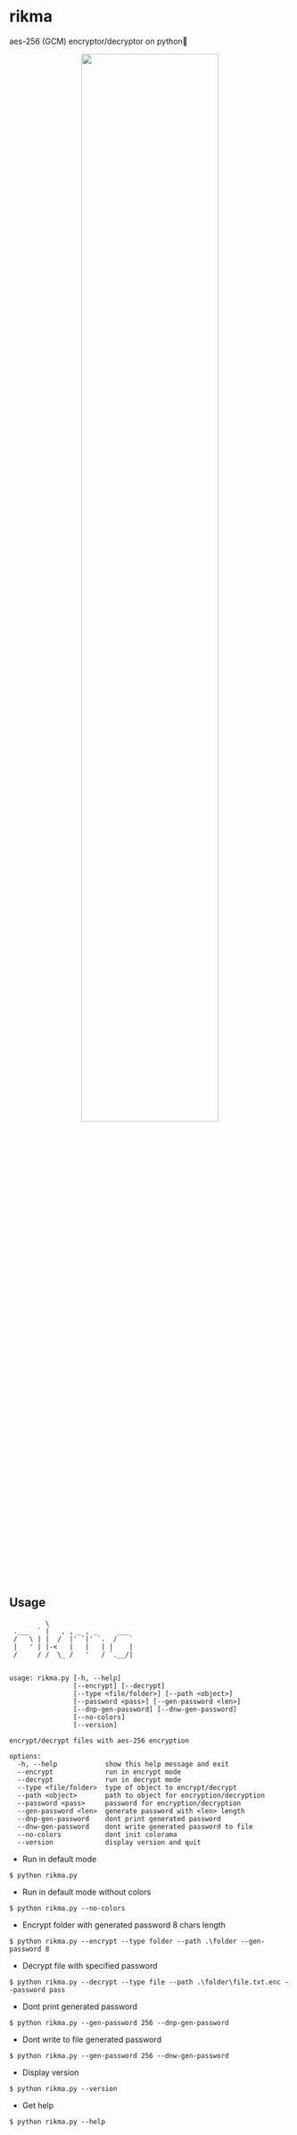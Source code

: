 # rikma
aes-256 (GCM) encryptor/decryptor on python🐍

<p align="center">
  <img src="https://user-images.githubusercontent.com/78678868/156518487-10021ef5-02a6-4f20-9fc1-64761bc3dcb1.gif" width=70% height=70%>
</p>

Usage
----

```
         \                     
 .___  ` |   , , _ , _     ___ 
 /   \ | |  /  |' `|' `.  /   `
 |   ' | |-<   |   |   | |    |
 /     / /  \_ /   '   / `.__/|
 
 
usage: rikma.py [-h, --help]
                [--encrypt] [--decrypt]
                [--type <file/folder>] [--path <object>]
                [--password <pass>] [--gen-password <len>]
                [--dnp-gen-password] [--dnw-gen-password]
                [--no-colors]
                [--version]

encrypt/decrypt files with aes-256 encryption

options:
  -h, --help            show this help message and exit
  --encrypt             run in encrypt mode
  --decrypt             run in decrypt mode
  --type <file/folder>  type of object to encrypt/decrypt
  --path <object>       path to object for encryption/decryption
  --password <pass>     password for encryption/decryption
  --gen-password <len>  generate password with <len> length
  --dnp-gen-password    dont print generated password
  --dnw-gen-password    dont write generated password to file
  --no-colors           dont init colorama
  --version             display version and quit
```

* Run in default mode
```
$ python rikma.py
```
* Run in default mode without colors
```
$ python rikma.py --no-colors
```
* Encrypt folder with generated password 8 chars length
```
$ python rikma.py --encrypt --type folder --path .\folder --gen-password 8
```
* Decrypt file with specified password
```
$ python rikma.py --decrypt --type file --path .\folder\file.txt.enc --password pass
```
* Dont print generated password
```
$ python rikma.py --gen-password 256 --dnp-gen-password
```
* Dont write to file generated password
```
$ python rikma.py --gen-password 256 --dnw-gen-password
```
* Display version
```
$ python rikma.py --version
```
* Get help
```
$ python rikma.py --help
```
